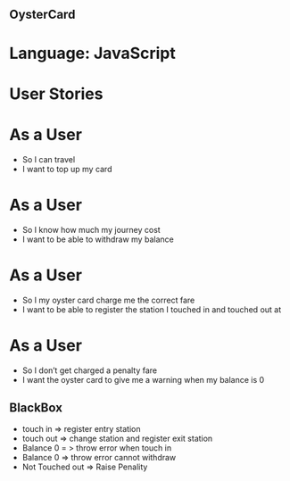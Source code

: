 ## OysterCard 

# Language: JavaScript 


# User Stories

# As a User 
* So I can travel 
* I want to top up my card 


# As a User 
* So I know how much my journey cost
* I want to be able to withdraw my balance 

# As a User 
* So I my oyster card charge me the correct fare 
* I want to be able to register the station I touched in and touched out at 

# As a User 
* So I don’t get charged a penalty fare 
* I want the oyster card to give me a warning when my balance is 0 

## BlackBox 

* touch in      => register entry station 
* touch out    => change station and register exit station 
* Balance 0 = > throw error when touch in
* Balance 0 => throw error cannot withdraw 
* Not Touched out => Raise Penality